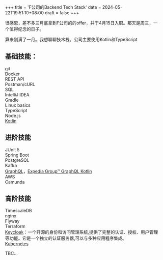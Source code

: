 +++
title = 'F公司的Backend Tech Stack'
date = 2024-05-22T19:51:10+08:00
draft = false
+++

很感恩，差不多三月底拿到F公司的的offer，并于4月15日入职。那天是周三，一个值得纪念的日子。

算来刚满了一月。我想聊聊技术栈。公司主要使用Kotlin和TypeScript

## 基础技能：
git\
Docker\
REST API\
Postman/cURL\
SQL\
IntelliJ IDEA\
Gradle\
Linux basics\
TypeScript\
Node.js\
[Kotlin](https://kotlinlang.org/)

## 进阶技能
JUnit 5\
Spring Boot\
PostgreSQL\
Kafka\
[GraphQL](https://graphql.org/)，[Expedia Group™️ GraphQL Kotlin](https://opensource.expediagroup.com/graphql-kotlin/docs)\
AWS\
Camunda

## 高阶技能
TimescaleDB\
nginx\
Flyway\
Terraform\
[Keycloak](https://www.keycloak.org/)：一个开源的身份和访问管理系统,提供了完整的认证、授权、用户管理等功能。它是一个独立的认证服务器,可以与多种应用程序集成。\
[Kubernetes](https://kubernetes.io/)

TBC...





